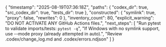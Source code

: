 {
  "timestamp": "2025-08-19T07:36:18Z",
  "paths": {
    "codex_dir": true,
    "src_codex_dir": true,
    "tests_dir": true
  },
  "constructed": {
    "symlink": true,
    "proxy": false,
    "rewrites": 0
  },
  "inventory_count": 80,
  "explicit_warning": "DO NOT ACTIVATE ANY GitHub Actions files.",
  "next_steps": [
    "Run pytest to validate imports/tests: `pytest -q`",
    "If Windows with no symlink support, use --mode proxy (already attempted in auto).",
    "Review .codex/change_log.md and .codex/errors.ndjson"
  ]
}